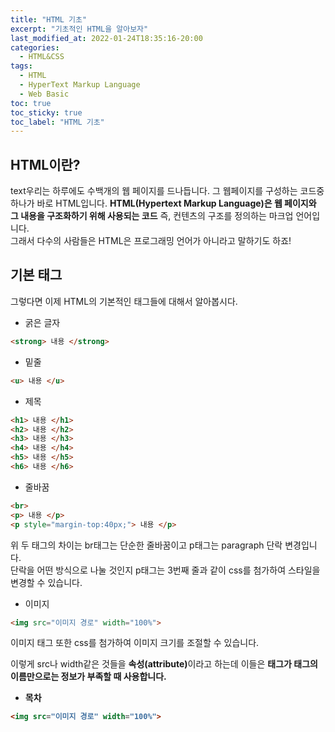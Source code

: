 ```yaml
---
title: "HTML 기초"
excerpt: "기초적인 HTML을 알아보자"
last_modified_at: 2022-01-24T18:35:16-20:00
categories:
  - HTML&CSS
tags:
  - HTML
  - HyperText Markup Language
  - Web Basic
toc: true
toc_sticky: true
toc_label: "HTML 기초"
---
```

## HTML이란?
text우리는 하루에도 수백개의 웹 페이지를 드나듭니다. 그 웹페이지를 구성하는 코드중 하나가 바로 HTML입니다. <strong>HTML(Hypertext Markup Language)은 웹 페이지와 그 내용을 구조화하기 위해 사용되는 코드</strong> 즉, 컨텐츠의 구조를 정의하는 마크업 언어입니다.<br>
그래서 다수의 사람들은 HTML은 프로그래밍 언어가 아니라고 말하기도 하죠!


## 기본 태그

그렇다면 이제 HTML의 기본적인 태그들에 대해서 알아봅시다.

- 굵은 글자

```html
<strong> 내용 </strong>
```


- 밑줄

```html
<u> 내용 </u>
```

- 제목

```html
<h1> 내용 </h1>
<h2> 내용 </h2>
<h3> 내용 </h3>
<h4> 내용 </h4>
<h5> 내용 </h5>
<h6> 내용 </h6>
```

- 줄바꿈

```html
<br>
<p> 내용 </p>
<p style="margin-top:40px;"> 내용 </p>
```
위 두 태그의 차이는 br태그는 단순한 줄바꿈이고 p태그는 paragraph 단락 변경입니다.<br>
단락을 어떤 방식으로 나눌 것인지 p태그는 3번째 줄과 같이 css를 첨가하여 스타일을 변경할 수 있습니다. <br>

- 이미지

```html
<img src="이미지 경로" width="100%">
```

이미지 태그 또한 css를 첨가하여 이미지 크기를 조절할 수 있습니다.<br>

이렇게 src나 width같은 것들을 <strong>속성(attribute)</strong>이라고 하는데 이들은 <strong>태그가 태그의 이름만으로는 정보가 부족할 때 사용합니다.</string><br>


- 목차

```html
<img src="이미지 경로" width="100%">
```